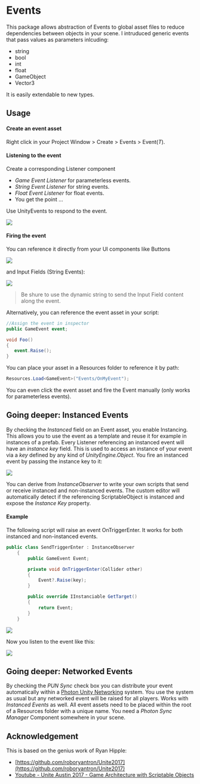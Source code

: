 # Events

This package allows abstraction of Events to global asset files to reduce dependencies between objects in your scene. I intruduced generic events that pass values as parameters inlcuding:

- string
- bool
- int
- float
- GameObject
- Vector3

It is easily extendable to new types.

## Usage

#### Create an event asset 
Right click in your Project Window > Create > Events > Event(*T*).

#### Listening to the event

Create a corresponding Listener component
+ *Game Event Listener* for parameterless events.
+ *String Event Listener* for string events.
+ *Float Event Listener* for float events.
+ You get the point ...

Use UnityEvents to respond to the event.

![](https://s18.postimg.cc/gj2ckvc21/image.png)

#### Firing the event 

You can reference it directly from your UI components like Buttons

![](https://s18.postimg.cc/e30j6t47d/image.png)

and Input Fields (String Events):

![](https://s18.postimg.cc/td0edpx21/image.png)

> Be shure to use the dynamic string to send the Input Field content along the event. 

Alternatively, you can reference the event asset in your script:

``` cs
//Assign the event in inspector
public GameEvent event;

void Foo()
{
   event.Raise();
}
```

You can place your asset in a Resources folder to reference it by path:

``` cs
Resources.Load<GameEvent>("Events/OnMyEvent");
```

You can even click the event asset and fire the Event manually (only works for parameterless events).

## Going deeper: Instanced Events

By checking the *Instanced* field on an Event asset, you enable Instancing. 
This allows you to use the event as a template and reuse it for example in instances of a prefab. 
Every Listener referencing an instanced event will have an *instance key* field. 
This is used to access an instance of your event via a *key* defined by any kind of *UnityEngine.Object*. You fire an instanced event by passing the instance key to it:

![](https://s7.postimg.cc/wl6nwztvv/image.png)

You can derive from *InstanceObserver* to write your own scripts that send or receive instanced and non-instanced events. The custom editor will automatically detect if the referencing ScriptableObject is instanced and expose the *Instance Key* property.

#### Example

The following script will raise an event OnTriggerEnter. It works for both instanced and non-instanced events.

```cs
public class SendTriggerEnter : InstanceObserver
    {
        public GameEvent Event;

        private void OnTriggerEnter(Collider other)
        {
            Event?.Raise(key);
        }

        public override IInstanciable GetTarget()
        {
            return Event;
        }
    }
```

![](https://s7.postimg.cc/99n5lppl7/image.png)

Now you listen to the event like this:

![](https://s7.postimg.cc/b59xwoyy3/image.png)

## Going deeper: Networked Events

By checking the *PUN Sync* check box you can distribute your event automatically within a [Photon Unity Networking](https://www.photonengine.com/en/PUN) system. You use the system as usual but any networked event will be raised for all players. Works with *Instanced Events* as well. All event assets need to be placed within the root of a Resources folder with a unique name. You need a *Photon Sync Manager* Component somewhere in your scene.

## Acknowledgement

This is based on the genius work of Ryan Hipple:

- [https://github.com/roboryantron/Unite2017](https://github.com/roboryantron/Unite2017)
- [Youtube - Unite Austin 2017 - Game Architecture with Scriptable Objects](https://www.youtube.com/watch?v=raQ3iHhE_Kk&t=3244s)
